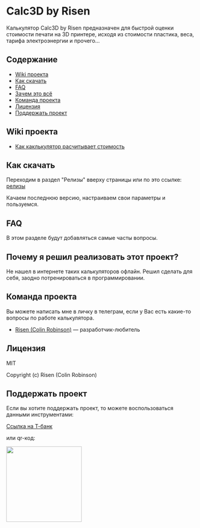 # Calc3D by Risen
Калькулятор Calc3D by Risen предназначен для быстрой оценки стоимости печати на 3D принтере,
исходя из стоимости пластика, веса, тарифа электроэнергии и прочего...

## Содержание

- [Wiki проекта](#wiki-проекта)
- [Как скачать](#как-скачать)
- [FAQ](#faq)
- [Зачем это всё](#почему-я-решил-реализовать-этот-проект?)
- [Команда проекта](#команда-проекта)
- [Лицензия](#лицензия)
- [Поддержать проект](#поддержать-проект)

## Wiki проекта

- [Как каклькулятор расчитывает стоимость](https://git.corp.s21party.ru/risen/Calc3D_by_Risen/wiki/%D0%A4%D0%BE%D1%80%D0%BC%D1%83%D0%BB%D0%B0-%D1%80%D0%B0%D1%81%D1%87%D0%B5%D1%82%D0%B0)




## Как скачать
Переходим в раздел "Релизы" вверху страницы или по это ссылке: [релизы](https://calc3d.ru)

Качаем последнюю версию, настраиваем свои параметры и пользуемся.


## FAQ  
В этом разделе будут добавляться самые часты вопросы.


## Почему я решил реализовать этот проект?
Не нашел в интернете таких калькуляторов офлайн. Решил сделать для себя, заодно потренироваться в программировании.


## Команда проекта
Вы можете написать мне в личку в телеграм, если у Вас есть какие-то вопросы по работе калькулятора.

- [Risen (Colin Robinson)](tg://resolve?domain=RisenYT) — разработчик-любитель

## Лицензия

MIT 

Copyright (c) Risen (Colin Robinson)


## Поддержать проект

Если вы хотите поддержать проект, то можете воспользоваться данными инструментами:

[Ссылка на Т-банк](https://www.tinkoff.ru/cf/AzAcanQBWZx)

или qr-код:

<div id="header" align="left">
<img src="https://calc3d.ru/static/images/donate.png" width="200" height=""/>
</div>
